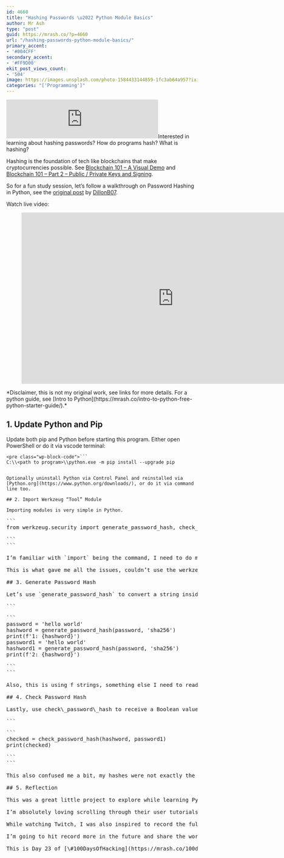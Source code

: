 ```yaml
---
id: 4660
title: "Hashing Passwords \u2022 Python Module Basics"
author: Mr Ash
type: "post"
guid: https://mrash.co/?p=4660
url: "/hashing-passwords-python-module-basics/"
primary_accent:
- '#004CFF'
secondary_accent:
- '#FF9D00'
ekit_post_views_count:
- '504'
image: https://images.unsplash.com/photo-1584433144859-1fc3ab64a957?ixid=MnwxNTI0MzJ8MHwxfGFsbHx8fHx8fHx8fDE2MzQzNTYxMTU&ixlib=rb-1.2.1&fm=jpg&q=85&fit=crop&w=2560&h=1442
categories: "['Programming']"
---
```


<iframe frameborder="0" height="102px" loading="lazy" scrolling="no" src="https://anchor.fm/mrashleyball/embed/episodes/Hashing-Passwords--Python-Module-Basics-e18s525" width="400px"></iframe>Interested in learning about hashing passwords? How do programs hash? What is hashing?

Hashing is the foundation of tech like blockchains that make cryptocurrencies possible. See [Blockchain 101 – A Visual Demo](https://youtu.be/_160oMzblY8) and [Blockchain 101 – Part 2 – Public / Private Keys and Signing](https://youtu.be/xIDL_akeras).

So for a fun study session, let’s follow a walkthrough on Password Hashing in Python, see the [original post](https://replit.com/talk/learn/Hashing-Passwords/146310) by [DillonB07](https://replit.com/@DillonB07).

Watch live video:

<figure class="wp-block-embed is-type-video is-provider-youtube wp-block-embed-youtube wp-embed-aspect-16-9 wp-has-aspect-ratio"><div class="wp-block-embed__wrapper"><iframe allow="accelerometer; autoplay; clipboard-write; encrypted-media; gyroscope; picture-in-picture" allowfullscreen="" frameborder="0" height="450" loading="lazy" src="https://www.youtube.com/embed/3TSiiWzgmTE?feature=oembed" title="Hashing Passwords Python • Beginner Python Learning Replit Tutorial • Study Session #1 (LoFi Chill)" width="800"></iframe></div></figure>*Disclaimer, this is not my original work, see links for more details. For a python guide, see [Intro to Python](https://mrash.co/intro-to-python-free-python-starter-guide/).*

## 1. Update Python and Pip

Update both pip and Python before starting this program. Either open PowerShell or do it via vscode terminal:

```
<pre class="wp-block-code">```
C:\\<path to program>\\python.exe -m pip install --upgrade pip

```
```

Optionally uninstall Python via Control Panel and reinstalled via [Python.org](https://www.python.org/downloads/), or do it via command line too.

## 2. Import Werkzeug “Tool” Module

Importing modules is very simple in Python.

```
<pre class="wp-block-code">```
from werkzeug.security import generate_password_hash, check_password_hash

```
```

I’m familiar with `import` being the command, I need to do more reading up on `from` to better understand why some modules need this over others.

This is what gave me all the issues, couldn’t use the werkzeug module, after a while, just a simple update fixed this.

## 3. Generate Password Hash

Let’s use `generate_password_hash` to convert a string inside a variable to a SHA256 hash.

```
<pre class="wp-block-code">```
password = 'hello world'
hashword = generate_password_hash(password, 'sha256')
print(f'1: {hashword}')
password1 = 'hello world'
hashword1 = generate_password_hash(password, 'sha256')
print(f'2: {hashword}')

```
```

Also, this is using f strings, something else I need to read up on.

## 4. Check Password Hash

Lastly, use check\_password\_hash to receive a Boolean value of True or False when comparing passwords.

```
<pre class="wp-block-code">```
checked = check_password_hash(hashword, password1)
print(checked)

```
```

This also confused me a bit, my hashes were not exactly the same as the example. I’m not sure if the module has changed or I did something wrong.

## 5. Reflection

This was a great little project to explore while learning Python. Replit, the software I use to run and embed Python programs has an amazing community.

I’m absolutely loving scrolling through their user tutorials to find well-written guides and posts.

While watching Twitch, I was also inspired to record the full process of writing code. Something I’m terrified of! Recording myself and putting it out there is hard, but this was a nice introduction to it.

I’m going to hit record more in the future and share the work! I think giving people the opportunity to watch the entire process is exciting.

This is Day 23 of [\#100DaysOfHacking](https://mrash.co/100daysofhacking/), subscribe to the [newsletter](https://go.mrash.co/newsletter) for updates and if you have feedback, message me via [Twitter](https://twitter.com/mrashleyball). Happy Hacking.